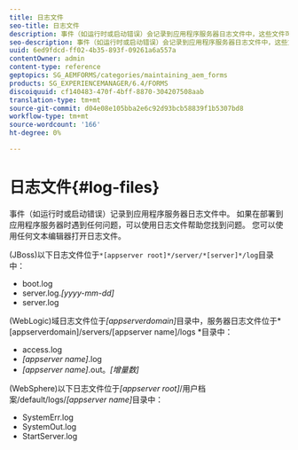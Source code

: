 ```yaml
---
title: 日志文件
seo-title: 日志文件
description: 事件（如运行时或启动错误）会记录到应用程序服务器日志文件中，这些文件可以使用任何文本编辑器打开。
seo-description: 事件（如运行时或启动错误）会记录到应用程序服务器日志文件中，这些文件可以使用任何文本编辑器打开。
uuid: 6ed9fdcd-ff02-4b35-893f-09261a6a557a
contentOwner: admin
content-type: reference
geptopics: SG_AEMFORMS/categories/maintaining_aem_forms
products: SG_EXPERIENCEMANAGER/6.4/FORMS
discoiquuid: cf140483-470f-4bff-8870-304207508aab
translation-type: tm+mt
source-git-commit: d04e08e105bba2e6c92d93bcb58839f1b5307bd8
workflow-type: tm+mt
source-wordcount: '166'
ht-degree: 0%

---
```



# 日志文件{#log-files}

事件（如运行时或启动错误）记录到应用程序服务器日志文件中。 如果在部署到应用程序服务器时遇到任何问题，可以使用日志文件帮助您找到问题。 您可以使用任何文本编辑器打开日志文件。

(JBoss)以下日志文件位于`*[appserver root]*/server/*[server]*/log`目录中：

* boot.log
* server.log.*[yyyy-mm-dd]*
* server.log

(WebLogic)域日志文件位于&#x200B;*[appserverdomain]*&#x200B;目录中，服务器日志文件位于*[appserverdomain]/servers/[appserver name]/logs *目录中：

* access.log
* *[appserver name]*.log
* *[appserver name]*.out。*[增量数]*

(WebSphere)以下日志文件位于&#x200B;*[appserver root]*/用户档案/default/logs/*[appserver name]*&#x200B;目录中：

* SystemErr.log
* SystemOut.log
* StartServer.log

